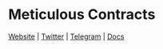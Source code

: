 # Meticulous Contracts
 
[Website](https://meticulous.fi) | [Twitter](https://twitter.com/meticulousfi) | [Telegram](https://t.me/meticulousfi) | [Docs](https://docs.meticulous.fi)